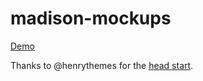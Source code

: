 # madison-mockups

[Demo](https://opengovfoundation.github.io/madison-mockups/)

Thanks to @henrythemes for the [head start](https://github.com/henrythemes/jekyll-bootstrap-theme).